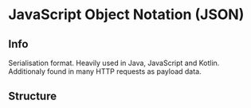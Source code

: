 # JavaScript Object Notation (JSON)

## Info
Serialisation format. Heavily used in Java, JavaScript and Kotlin.<br>
Additionaly found in many HTTP requests as payload data.

## Structure